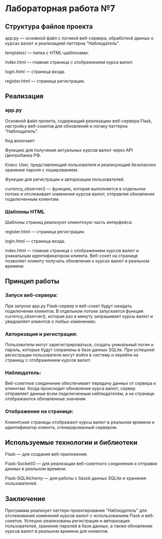 # Лабораторная работа №7
## Структура файлов проекта
app.py — основной файл с логикой веб-сервера, обработкой данных о курсах валют и реализацией паттерна "Наблюдатель".

templates/ — папка с HTML-шаблонами:

index.html — главная страница с отображением курса валют.

login.html — страница входа.

register.html — страница регистрации.

## Реализация
### app.py
Основной файл проекта, содержащий реализацию веб-сервера Flask, настройку веб-сокетов для обновлений и логику паттерна "Наблюдатель".

Код включает:

Функцию для получения актуальных курсов валют через API Центробанка РФ.

Класс User, представляющий пользователя и реализующий безопасное хранение пароля с хэшированием.

Функции для регистрации и авторизации пользователей.

currency_observer() — функцию, которая выполняется в отдельном потоке и отслеживает изменения курсов валют, отправляя обновления подключенным клиентам.

### Шаблоны HTML
Шаблоны страниц реализуют клиентскую часть интерфейса:

register.html — страница регистрации.

login.html — страница входа.

index.html — главная страница с отображением курсов валют и уникальным идентификатором клиента. Веб-сокет на странице позволяет клиенту получать обновления о курсах валют в реальном времени.

## Принцип работы
### Запуск веб-сервера:

При запуске app.py Flask-сервер и веб-сокет будут ожидать подключения клиентов.
В отдельном потоке запускается функция currency_observer(), которая раз в минуту запрашивает курсы валют и уведомляет клиентов о любых изменениях.
### Авторизация и регистрация:

Пользователи могут зарегистрироваться, создать уникальный логин и пароль, которые будут сохранены в базе данных SQLite.
При успешной регистрации пользователи могут войти в систему и перейти на страницу с отображением курсов валют.
### Наблюдатель:

Веб-сокетное соединение обеспечивает передачу данных от сервера к клиентам.
Когда происходит обновление курса валют, сервер отправляет данные всем подключенным наблюдателям, а на странице отображаются обновленные значения.
### Отображение на странице:

Клиентские страницы отображают курсы валют в реальном времени и идентификатор клиента, сгенерированный сервером.

## Используемые технологии и библиотеки
Flask — для создания веб-приложения.

Flask-SocketIO — для реализации веб-сокетного соединения и отправки данных в реальном времени.

Flask-SQLAlchemy — для работы с базой данных SQLite и хранения пользователей.

## Заключение
Программа реализует паттерн проектирования "Наблюдатель" для отслеживания изменений курсов валют с использованием Flask и веб-сокетов. Успешно реализованы регистрация и авторизация пользователей, хранение паролей в базе данных, а также обновление курсов валют в реальном времени для клиентов.
